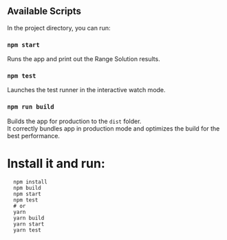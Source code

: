 ## Available Scripts

In the project directory, you can run:

### `npm start`

Runs the app and print out the Range Solution results.<br>

### `npm test`

Launches the test runner in the interactive watch mode.<br>

### `npm run build`

Builds the app for production to the `dist` folder.<br>
It correctly bundles app in production mode and optimizes the build for the best performance.

# Install it and run:

```
  npm install
  npm build
  npm start
  npm test
  # or
  yarn
  yarn build
  yarn start
  yarn test
```

